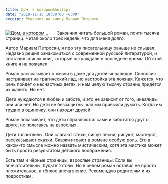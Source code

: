 ```yaml
---
title: Дом, в котором&hellip;
date: "2018-11-15 18:00:00 +0300"
excerpt: Рецензия на книгу Мариам Петросян.
---
```


<a href="http://livebooks.ru/goods/dom_v_kotorom_jpg/" style="float: left; margin-right: 2em"><img src="http://livebooks.ru/i/goods/dom_v_kotorom_jpg-cover.jpg" alt="Дом, в котором&hellip;" /></a> Закончил читать большой роман, почти тысяча страниц. Читал около трёх недель, что для меня долго.

Автор Мариам Петросян, я про эту писательницу раньше не слышал. Недавно решил ознакомиться с современной
русской литературой, и составил список книг, которые награждали в последнее время. Об этой книге я не пожалел.

Роман рассказывает о жизни в доме для детей-инвалидов. Синопсис настраивает на трагический лад,
но настройка эта ложная. Кажется, что речь пойдёт о несчастных детях, и нам целую тысячу страниц придётся их жалеть.
Но нет.

Дети нуждаются в любви и заботе, и это не зависит от того, инвалиды они или нет. Но дети не беззащитны,
как мы привыкли думать. Когда им трудно в одиночку, они находят друзей.

Роман показывает, что дети справляются сами и заботятся друг о друге, не полагаясь на взрослых.

Дети талантливы. Они слагают стихи, пишут песни, рисуют, мастерят, рассказывают сказки. Сказки играют
в романе особую роль. Его в каком-то смысле можно назвать мистическим, хотя эта мистика может быть просто
результатом детского воображения.

Есть там и чёрные страницы, взрослые страницы. Если вы впечатлительны, будьте готовы. Но в целом роман
оставил не просто пложительное, а тёплое впечатление. Рекомендую родителям и их подросткам.